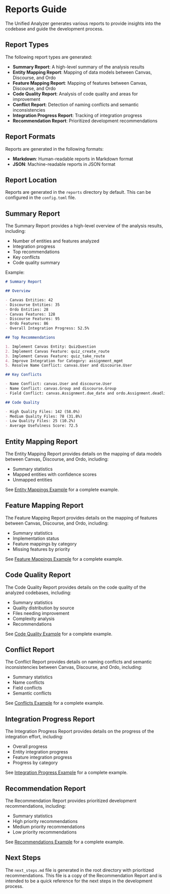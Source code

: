 # Reports Guide

The Unified Analyzer generates various reports to provide insights into the codebase and guide the development process.

## Report Types

The following report types are generated:

- **Summary Report**: A high-level summary of the analysis results
- **Entity Mapping Report**: Mapping of data models between Canvas, Discourse, and Ordo
- **Feature Mapping Report**: Mapping of features between Canvas, Discourse, and Ordo
- **Code Quality Report**: Analysis of code quality and areas for improvement
- **Conflict Report**: Detection of naming conflicts and semantic inconsistencies
- **Integration Progress Report**: Tracking of integration progress
- **Recommendation Report**: Prioritized development recommendations

## Report Formats

Reports are generated in the following formats:

- **Markdown**: Human-readable reports in Markdown format
- **JSON**: Machine-readable reports in JSON format

## Report Location

Reports are generated in the `reports` directory by default. This can be configured in the `config.toml` file.

## Summary Report

The Summary Report provides a high-level overview of the analysis results, including:

- Number of entities and features analyzed
- Integration progress
- Top recommendations
- Key conflicts
- Code quality summary

Example:

```markdown
# Summary Report

## Overview

- Canvas Entities: 42
- Discourse Entities: 35
- Ordo Entities: 28
- Canvas Features: 128
- Discourse Features: 95
- Ordo Features: 86
- Overall Integration Progress: 52.5%

## Top Recommendations

1. Implement Canvas Entity: QuizQuestion
2. Implement Canvas Feature: quiz_create_route
3. Implement Canvas Feature: quiz_take_route
4. Improve Integration for Category: assignment_mgmt
5. Resolve Name Conflict: canvas.User and discourse.User

## Key Conflicts

- Name Conflict: canvas.User and discourse.User
- Name Conflict: canvas.Group and discourse.Group
- Field Conflict: canvas.Assignment.due_date and ordo.Assignment.deadline

## Code Quality

- High Quality Files: 142 (58.0%)
- Medium Quality Files: 78 (31.8%)
- Low Quality Files: 25 (10.2%)
- Average Usefulness Score: 72.5
```

## Entity Mapping Report

The Entity Mapping Report provides details on the mapping of data models between Canvas, Discourse, and Ordo, including:

- Summary statistics
- Mapped entities with confidence scores
- Unmapped entities

See [Entity Mappings Example](example_reports/entity_mappings.md) for a complete example.

## Feature Mapping Report

The Feature Mapping Report provides details on the mapping of features between Canvas, Discourse, and Ordo, including:

- Summary statistics
- Implementation status
- Feature mappings by category
- Missing features by priority

See [Feature Mappings Example](example_reports/feature_mappings.md) for a complete example.

## Code Quality Report

The Code Quality Report provides details on the code quality of the analyzed codebases, including:

- Summary statistics
- Quality distribution by source
- Files needing improvement
- Complexity analysis
- Recommendations

See [Code Quality Example](example_reports/code_quality.md) for a complete example.

## Conflict Report

The Conflict Report provides details on naming conflicts and semantic inconsistencies between Canvas, Discourse, and Ordo, including:

- Summary statistics
- Name conflicts
- Field conflicts
- Semantic conflicts

See [Conflicts Example](example_reports/conflicts.md) for a complete example.

## Integration Progress Report

The Integration Progress Report provides details on the progress of the integration effort, including:

- Overall progress
- Entity integration progress
- Feature integration progress
- Progress by category

See [Integration Progress Example](example_reports/integration_progress.md) for a complete example.

## Recommendation Report

The Recommendation Report provides prioritized development recommendations, including:

- Summary statistics
- High priority recommendations
- Medium priority recommendations
- Low priority recommendations

See [Recommendations Example](example_reports/recommendations.md) for a complete example.

## Next Steps

The `next_steps.md` file is generated in the root directory with prioritized recommendations. This file is a copy of the Recommendation Report and is intended to be a quick reference for the next steps in the development process.
